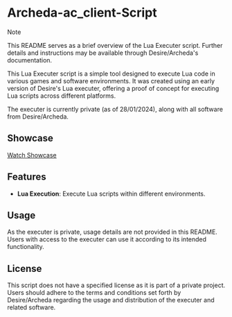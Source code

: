 # Archeda-ac_client-Script

> [!Note]
> This README serves as a brief overview of the Lua Executer script. Further details and instructions may be available through Desire/Archeda's documentation.

This Lua Executer script is a simple tool designed to execute Lua code in various games and software environments. It was created using an early version of Desire's Lua executer, offering a proof of concept for executing Lua scripts across different platforms.

The executer is currently private (as of 28/01/2024), along with all software from Desire/Archeda.

## Showcase

[Watch Showcase](https://youtu.be/pnULJj-Ug-Q)

## Features

- **Lua Execution**: Execute Lua scripts within different environments.

## Usage

As the executer is private, usage details are not provided in this README. Users with access to the executer can use it according to its intended functionality.

## License

This script does not have a specified license as it is part of a private project. Users should adhere to the terms and conditions set forth by Desire/Archeda regarding the usage and distribution of the executer and related software.
